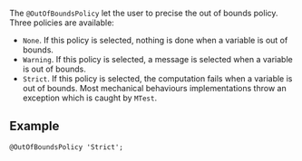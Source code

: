 The `@OutOfBoundsPolicy` let the user to precise the out of bounds
policy. Three policies are available:

- `None`. If this policy is selected, nothing is done when a variable
  is out of bounds.
- `Warning`. If this policy is selected, a message is selected when a
  variable is out of bounds.
- `Strict`. If this policy is selected, the computation fails when a
  variable is out of bounds. Most mechanical behaviours
  implementations throw an exception which is caught by `MTest`.

## Example

~~~~ {.cpp}
@OutOfBoundsPolicy 'Strict';
~~~~~~~~
